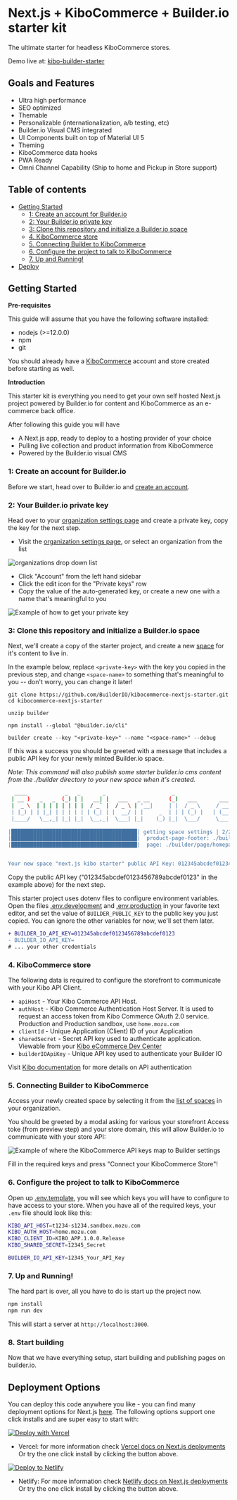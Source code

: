 # Next.js + KiboCommerce + Builder.io starter kit

The ultimate starter for headless KiboCommerce stores.

Demo live at: [kibo-builder-starter](https://kibo-builder-starter.vercel.app)

## Goals and Features

- Ultra high performance
- SEO optimized
- Themable
- Personalizable (internationalization, a/b testing, etc)
- Builder.io Visual CMS integrated
- UI Components built on top of Material UI 5
- Theming
- KiboCommerce data hooks
- PWA Ready
- Omni Channel Capability (Ship to home and Pickup in Store support)

## Table of contents

- [Getting Started](#getting-started)
  - [1: Create an account for Builder.io](#1-create-an-account-for-builderio)
  - [2: Your Builder.io private key](#2-your-builderio-private-key)
  - [3: Clone this repository and initialize a Builder.io space](#3-clone-this-repository-and-initialize-a-builderio-space)
  - [4. KiboCommerce store](#4-kibocommerce-store)
  - [5. Connecting Builder to KiboCommerce](#5-connecting-builder-to-kibocommerce)
  - [6. Configure the project to talk to KiboCommerce](#6-configure-the-project-to-talk-to-kibocommerce)
  - [7. Up and Running!](#7-up-and-running)
- [Deploy](#deploy)

<!-- markdown-toc end -->

## Getting Started

**Pre-requisites**

This guide will assume that you have the following software installed:

- nodejs (>=12.0.0)
- npm
- git

You should already have a [KiboCommerce](https://kibocommerce.com/) account and store created before starting as well.

**Introduction**

This starter kit is everything you need to get your own self hosted
Next.js project powered by Builder.io for content and KiboCommerce as an
e-commerce back office.

After following this guide you will have

- A Next.js app, ready to deploy to a hosting provider of your choice
- Pulling live collection and product information from KiboCommerce
- Powered by the Builder.io visual CMS

### 1: Create an account for Builder.io

Before we start, head over to Builder.io and [create an account](https://builder.io/signup).

### 2: Your Builder.io private key

Head over to your [organization settings page](https://builder.io/account/organization?root=true) and create a
private key, copy the key for the next step.

- Visit the [organization settings page](https://builder.io/account/organization?root=true), or select
  an organization from the list

![organizations drop down list](./docs/images/builder-io-organizations.png)

- Click "Account" from the left hand sidebar
- Click the edit icon for the "Private keys" row
- Copy the value of the auto-generated key, or create a new one with a name that's meaningful to you

![Example of how to get your private key](./docs/images/private-key-flow.png)

### 3: Clone this repository and initialize a Builder.io space

Next, we'll create a copy of the starter project, and create a new
[space](https://www.builder.io/c/docs/spaces) for it's content to live
in.

In the example below, replace `<private-key>` with the key you copied
in the previous step, and change `<space-name>` to something that's
meaningful to you -- don't worry, you can change it later!

```
git clone https://github.com/BuilderIO/kibocommerce-nextjs-starter.git
cd kibocommerce-nextjs-starter

unzip builder

npm install --global "@builder.io/cli"

builder create --key "<private-key>" --name "<space-name>" --debug
```

If this was a success you should be greeted with a message that
includes a public API key for your newly minted Builder.io space.

_Note: This command will also publish some starter builder.io cms
content from the ./builder directory to your new space when it's
created._

```bash
  ____            _   _       _                     _                    _   _ 
 | __ )   _   _  (_) | |   __| |   ___   _ __      (_)   ___       ___  | | (_)
 |  _ \  | | | | | | | |  / _` |  / _ \ | '__|     | |  / _ \     / __| | | | |
 | |_) | | |_| | | | | | | (_| | |  __/ | |     _  | | | (_) |   | (__  | | | |
 |____/   \__,_| |_| |_|  \__,_|  \___| |_|    (_) |_|  \___/     \___| |_| |_|
                                                                               
|████████████████████████████████████████| getting space settings | 2/2
|████████████████████████████████████████|  product-page-footer: ./builder/product-page-footer/hammock-footer.json  | 
|████████████████████████████████████████|  page: ./builder/page/homepage.json  | 1/1


Your new space "next.js kibo starter" public API Key: 012345abcdef0123456789abcdef0123
```

Copy the public API key ("012345abcdef0123456789abcdef0123" in the example above) for the next step.

This starter project uses dotenv files to configure environment variables.
Open the files [.env.development](./.env.development) and
[.env.production](./.env.production) in your favorite text editor, and
set the value of `BUILDER_PUBLIC_KEY` to the public key you just copied.
You can ignore the other variables for now, we'll set them later.

```diff
+ BUILDER_IO_API_KEY=012345abcdef0123456789abcdef0123
- BUILDER_IO_API_KEY=
# ... your other credentials
```

### 4. KiboCommerce store

The following data is required to configure the storefront to communicate with your Kibo API Client.

- `apiHost` - Your Kibo Commerce API Host.
- `authHost` - Kibo Commerce Authentication Host Server. It is used to request an access token from Kibo Commerce OAuth 2.0 service. Production and Production sandbox, use `home.mozu.com`
- `clientId` - Unique Application (Client) ID of your Application
- `sharedSecret` - Secret API key used to authenticate application. Viewable from your [Kibo eCommerce Dev Center](https://mozu.com/login)
- `builderIOApiKey` - Unique API key used to authenticate your Builder IO

Visit [Kibo documentation](https://apidocs.kibong-perf.com/?spec=graphql#auth) for more details on API authentication
### 5. Connecting Builder to KiboCommerce

Access your newly created space by selecting it from the [list of spaces](https://builder.io/spaces?root=true)
in your organization.

You should be greeted by a modal asking for various your storefront Access toke (from preview step) and your store domain, this will allow Builder.io to communicate with your store API:

![Example of where the KiboCommerce API keys map to Builder settings](https://cdn.builder.io/api/v1/image/assets%2F1f098a44b17d4df688d2afdc8a10ac7d%2Fc11b870efad943868b244dca7ec91625)

Fill in the required keys and press "Connect your KiboCommerce Store"!

### 6. Configure the project to talk to KiboCommerce

Open up [.env.template](./.env.template), you will see which keys you will have to configure to have access to your store. When you have all of the required keys, your `.env` file should look like this:

```bash
KIBO_API_HOST=t1234-s1234.sandbox.mozu.com
KIBO_AUTH_HOST=home.mozu.com
KIBO_CLIENT_ID=KIBO_APP.1.0.0.Release
KIBO_SHARED_SECRET=12345_Secret

BUILDER_IO_API_KEY=12345_Your_API_Key
```

### 7. Up and Running!

The hard part is over, all you have to do is start up the project now.

```bash
npm install
npm run dev
```

This will start a server at `http://localhost:3000`.

### 8. Start building

Now that we have everything setup, start building and publishing pages on builder.io.

## Deployment Options

You can deploy this code anywhere you like - you can find many deployment options for Next.js [here](https://nextjs.org/docs/deployment). The following options support one click installs and are super easy to start with:

[![Deploy with Vercel](https://vercel.com/button)](https://vercel.com/new/git/external?repository-url=https%3A%2F%2Fgithub.com%2FBuilderIO%2Fkibocommerce-nextjs-starter)

- Vercel: for more information check [Vercel docs on Next.js deployments](https://vercel.com/docs/next.js/overview) Or try the one click install by clicking the button above.

[![Deploy to Netlify](https://www.netlify.com/img/deploy/button.svg)](https://app.netlify.com/start/deploy?repository=https://github.com/BuilderIO/kibocommerce-nextjs-starter)

- Netlify: For more information check [Netlify docs on Next.js deployments](https://www.netlify.com/blog/2020/11/30/how-to-deploy-next.js-sites-to-netlify/) Or try the one click install by clicking the button above.
